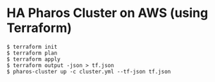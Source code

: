 # HA Pharos Cluster on AWS (using Terraform)

```
$ terraform init
$ terraform plan
$ terraform apply
$ terraform output -json > tf.json
$ pharos-cluster up -c cluster.yml --tf-json tf.json
```
